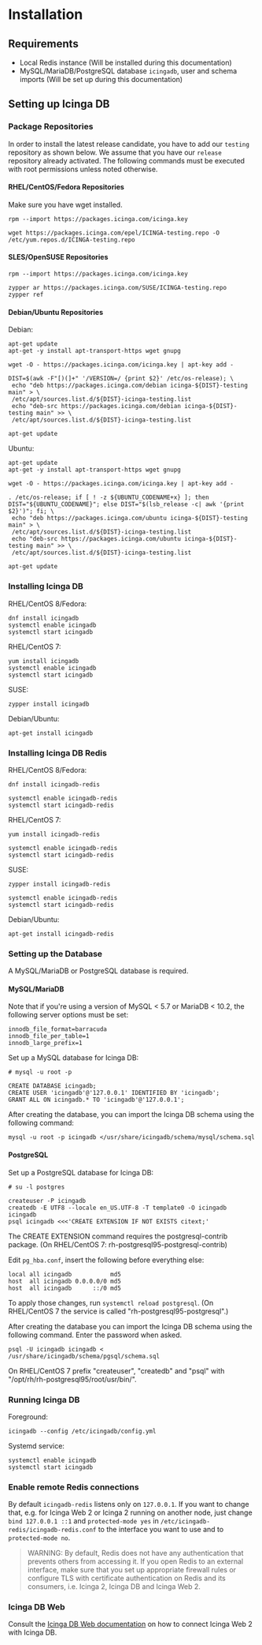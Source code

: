 # Installation <a id="installation"></a>

## Requirements <a id="installation-requirements"></a>

* Local Redis instance (Will be installed during this documentation)
* MySQL/MariaDB/PostgreSQL database `icingadb`, user and schema imports (Will be set up during this documentation)

## Setting up Icinga DB <a id="setting-up-icingadb"></a>

### Package Repositories <a id="package-repositories"></a>

In order to install the latest release candidate, you have to add our `testing` repository as shown below. We assume
that you have our `release` repository already activated. The following commands must be executed with root permissions
unless noted otherwise.

#### RHEL/CentOS/Fedora Repositories <a id="package-repositories-rhel-centos"></a>

Make sure you have wget installed.

```
rpm --import https://packages.icinga.com/icinga.key

wget https://packages.icinga.com/epel/ICINGA-testing.repo -O /etc/yum.repos.d/ICINGA-testing.repo
```

#### SLES/OpenSUSE Repositories <a id="package-repositories-sles-opensuse"></a>

```
rpm --import https://packages.icinga.com/icinga.key

zypper ar https://packages.icinga.com/SUSE/ICINGA-testing.repo
zypper ref
```

#### Debian/Ubuntu Repositories <a id="package-repositories-debian-ubuntu"></a>

Debian:

```
apt-get update
apt-get -y install apt-transport-https wget gnupg

wget -O - https://packages.icinga.com/icinga.key | apt-key add -

DIST=$(awk -F"[)(]+" '/VERSION=/ {print $2}' /etc/os-release); \
 echo "deb https://packages.icinga.com/debian icinga-${DIST}-testing main" > \
 /etc/apt/sources.list.d/${DIST}-icinga-testing.list
 echo "deb-src https://packages.icinga.com/debian icinga-${DIST}-testing main" >> \
 /etc/apt/sources.list.d/${DIST}-icinga-testing.list

apt-get update
```

Ubuntu:

```
apt-get update
apt-get -y install apt-transport-https wget gnupg

wget -O - https://packages.icinga.com/icinga.key | apt-key add -

. /etc/os-release; if [ ! -z ${UBUNTU_CODENAME+x} ]; then DIST="${UBUNTU_CODENAME}"; else DIST="$(lsb_release -c| awk '{print $2}')"; fi; \
 echo "deb https://packages.icinga.com/ubuntu icinga-${DIST}-testing main" > \
 /etc/apt/sources.list.d/${DIST}-icinga-testing.list
 echo "deb-src https://packages.icinga.com/ubuntu icinga-${DIST}-testing main" >> \
 /etc/apt/sources.list.d/${DIST}-icinga-testing.list

apt-get update
```

### Installing Icinga DB <a id="installing-icingadb"></a>

RHEL/CentOS 8/Fedora:

```
dnf install icingadb
systemctl enable icingadb
systemctl start icingadb
```

RHEL/CentOS 7:

```
yum install icingadb
systemctl enable icingadb
systemctl start icingadb
```

SUSE:

```
zypper install icingadb
```

Debian/Ubuntu:

```
apt-get install icingadb
```

### Installing Icinga DB Redis <a id="configuring-icingadb-mysql"></a>

RHEL/CentOS 8/Fedora:

```
dnf install icingadb-redis

systemctl enable icingadb-redis
systemctl start icingadb-redis
```

RHEL/CentOS 7:

```
yum install icingadb-redis

systemctl enable icingadb-redis
systemctl start icingadb-redis
```

SUSE:

```
zypper install icingadb-redis

systemctl enable icingadb-redis
systemctl start icingadb-redis
```

Debian/Ubuntu:

```
apt-get install icingadb-redis
```

### Setting up the Database <a id="setting-up-db"></a>

A MySQL/MariaDB or PostgreSQL database is required.

#### MySQL/MariaDB <a id="setting-up-mysql-db"></a>

Note that if you're using a version of MySQL < 5.7 or MariaDB < 10.2, the following server options must be set:

```
innodb_file_format=barracuda
innodb_file_per_table=1
innodb_large_prefix=1
```

Set up a MySQL database for Icinga DB:

```
# mysql -u root -p

CREATE DATABASE icingadb;
CREATE USER 'icingadb'@'127.0.0.1' IDENTIFIED BY 'icingadb';
GRANT ALL ON icingadb.* TO 'icingadb'@'127.0.0.1';
```

After creating the database, you can import the Icinga DB schema using the following command:

```
mysql -u root -p icingadb </usr/share/icingadb/schema/mysql/schema.sql
```

#### PostgreSQL <a id="setting-up-pgsql-db"></a>

Set up a PostgreSQL database for Icinga DB:

```
# su -l postgres

createuser -P icingadb
createdb -E UTF8 --locale en_US.UTF-8 -T template0 -O icingadb icingadb
psql icingadb <<<'CREATE EXTENSION IF NOT EXISTS citext;'
```

The CREATE EXTENSION command requires the postgresql-contrib package.
(On RHEL/CentOS 7: rh-postgresql95-postgresql-contrib)

Edit `pg_hba.conf`, insert the following before everything else:

```
local all icingadb           md5
host  all icingadb 0.0.0.0/0 md5
host  all icingadb      ::/0 md5
```

To apply those changes, run `systemctl reload postgresql`.
(On RHEL/CentOS 7 the service is called "rh-postgresql95-postgresql".)

After creating the database you can import the Icinga DB schema using the
following command. Enter the password when asked.

```
psql -U icingadb icingadb < /usr/share/icingadb/schema/pgsql/schema.sql
```

On RHEL/CentOS 7 prefix "createuser", "createdb" and "psql" with
"/opt/rh/rh-postgresql95/root/usr/bin/".

### Running Icinga DB <a id="running-icingadb"></a>

Foreground:

```
icingadb --config /etc/icingadb/config.yml
```

Systemd service:

```
systemctl enable icingadb
systemctl start icingadb
```

### Enable remote Redis connections <a id="remote-redis"></a>

By default `icingadb-redis` listens only on `127.0.0.1`. If you want to change that, e.g. for Icinga Web 2 or Icinga 2
running on another node, just change `bind 127.0.0.1 ::1` and `protected-mode yes`
in `/etc/icingadb-redis/icingadb-redis.conf` to the interface you want to use and to `protected-mode no`.

> WARNING: By default, Redis does not have any authentication that prevents others from accessing it.
> If you open Redis to an external interface, make sure that you set up appropriate firewall rules or configure TLS
> with certificate authentication on Redis and its consumers, i.e. Icinga 2, Icinga DB and Icinga Web 2.

### Icinga DB Web

Consult the [Icinga DB Web documentation](https://icinga.com/docs/icingadb/latest/icingadb-web/doc/02-Installation/) on
how to connect Icinga Web 2 with Icinga DB.
